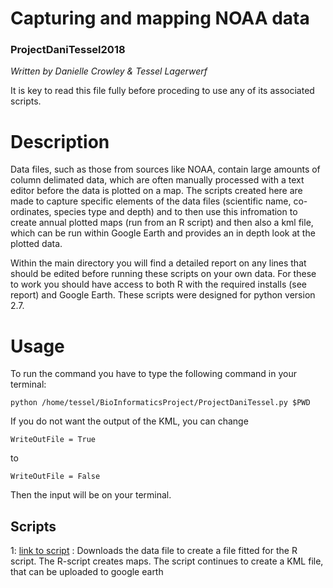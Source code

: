 # Capturing and mapping NOAA data
### ProjectDaniTessel2018
*Written by Danielle Crowley & Tessel Lagerwerf*

It is key to read this file fully before proceding to use any of its associated scripts.

# Description
Data files, such as those from sources like NOAA, contain large amounts of column delimated data, which are often manually processed with a text editor before the data is plotted on a map. The scripts created here are made to capture specific elements of the data files (scientific name, co-ordinates, species type and depth) and to then use this infromation to create annual plotted maps (run from an R script) and then also a kml file, which can be run within Google Earth and provides an in depth look at the plotted data. 

Within the main directory you will find a detailed report on any lines that should be edited before running these scripts on your own data. For these to work you should have access to both R with the required installs (see report) and Google Earth. These scripts were designed for python version 2.7.

# Usage
To run the command you have to type the following command in your terminal:
```
python /home/tessel/BioInformaticsProject/ProjectDaniTessel.py $PWD
``` 
If you do not want the output of the KML, you can change 
```
WriteOutFile = True
```
to 
```
WriteOutFile = False
```
Then the input will be on your terminal.


## Scripts

1: [link to script](BioInformaticsProject/ProjectDaniTessel.py) : Downloads the data file to create a file fitted for the R script. The R-script creates maps. The script continues to create a KML file, that can be uploaded to google earth
